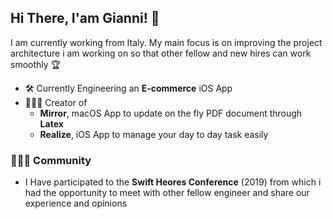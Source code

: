 ## Hi There, I'am Gianni! 👋


I am currently working from Italy. My main focus is on improving the project architecture i am working on so that other fellow and new hires can work smoothly 🏆

* 🛠️ Currently Engineering an **E-commerce** iOS App
* 👨🏻‍💻 Creator of 
  - **Mirror**, macOS App to update on the fly PDF document through **Latex**
  - **Realize**, iOS App to manage your day to day task easily
  
  
### 🙋🏻‍♂️ Community

* I Have participated to the **Swift Heores Conference** (2019) from which i had the opportunity to meet with other fellow engineer and share our experience and opinions
